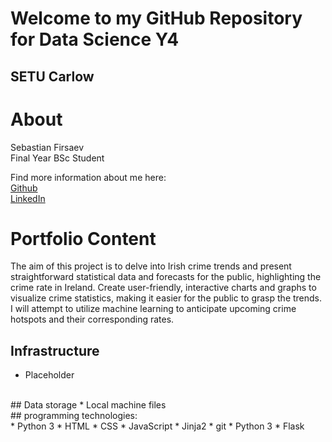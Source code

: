 # Welcome to my GitHub Repository for Data Science Y4
## SETU Carlow
# About 
Sebastian Firsaev<br>
Final Year BSc Student <br>

Find more information about me here:
<br>
[Github](https://github.com/Sebastian-Firsaev)
<br>
[LinkedIn](https://www.linkedin.com/in/sebfirs/)
<br>
# Portfolio Content 
The aim of this project is to delve into Irish crime trends and present straightforward statistical data and forecasts for the public, highlighting the crime rate in Ireland. Create user-friendly, interactive charts and graphs to visualize crime statistics, making it easier for the public to grasp the trends. I will attempt to utilize machine learning to anticipate upcoming crime hotspots and their corresponding rates.
<br>
## Infrastructure 
* Placeholder
<br>
## Data storage
* Local machine files
<br>
## programming technologies: 
<br>
* Python 3
* HTML
* CSS
* JavaScript
* Jinja2 
* git 
* Python 3
* Flask


